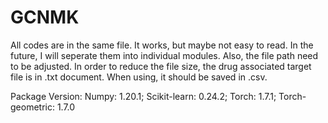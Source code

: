 # GCNMK
All codes are in the same file. It works, but maybe not easy to read.
In the future, I will seperate them into individual modules. Also, the file path need to be adjusted.
In order to reduce the file size, the drug associated target file is in .txt document. When using, it should be saved in .csv.

Package Version:
Numpy: 1.20.1; 
Scikit-learn: 0.24.2; 
Torch: 1.7.1; 
Torch-geometric: 1.7.0

